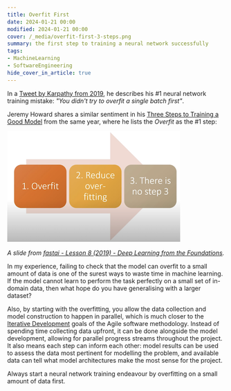 ```yaml
---
title: Overfit First
date: 2024-01-21 00:00
modified: 2024-01-21 00:00
cover: /_media/overfit-first-3-steps.png
summary: the first step to training a neural network successfully
tags:
- MachineLearning
- SoftwareEngineering
hide_cover_in_article: true
---
```


In a [Tweet by Karpathy from 2019](https://twitter.com/karpathy/status/1013244313327681536?lang=en), he describes his #1 neural network training mistake: *"You didn't try to overfit a single batch first"*.

Jeremy Howard shares a similar sentiment in his [Three Steps to Training a Good Model](https://www.youtube.com/watch?v=4u8FxNEDUeg&t=1267s) from the same year, where he lists the *Overfit* as the #1 step:

![Three Steps to Training a Good Model by Jeremy Howard](../_media/overfit-first-3-steps.png)

*A slide from [fastai - Lesson 8 (2019) - Deep Learning from the Foundations](https://www.youtube.com/watch?v=4u8FxNEDUeg&t=1267s0).*

In my experience, failing to check that the model can overfit to a small amount of data is one of the surest ways to waste time in machine learning. If the model cannot learn to perform the task perfectly on a small set of in-domain data, then what hope do you have generalising with a larger dataset?

Also, by starting with the overfitting, you allow the data collection and model construction to happen in parallel, which is much closer to the [Iterative Development](iterative-development.md) goals of the Agile software methodology. Instead of spending time collecting data upfront, it can be done alongside the model development, allowing for parallel progress streams throughout the project. It also means each step can inform each other: model results can be used to assess the data most pertinent for modelling the problem, and available data can tell what model architectures make the most sense for the project.

Always start a neural network training endeavour by overfitting on a small amount of data first.
